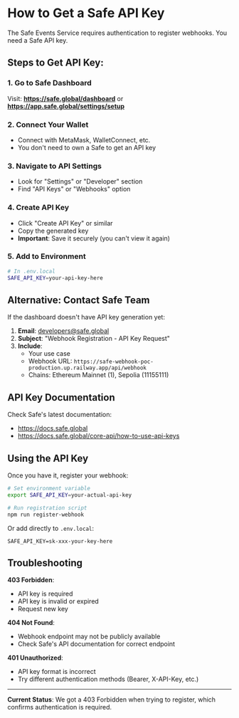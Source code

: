 # How to Get a Safe API Key

The Safe Events Service requires authentication to register webhooks. You need a Safe API key.

## Steps to Get API Key:

### 1. Go to Safe Dashboard
Visit: **https://safe.global/dashboard** or **https://app.safe.global/settings/setup**

### 2. Connect Your Wallet
- Connect with MetaMask, WalletConnect, etc.
- You don't need to own a Safe to get an API key

### 3. Navigate to API Settings
- Look for "Settings" or "Developer" section
- Find "API Keys" or "Webhooks" option

### 4. Create API Key
- Click "Create API Key" or similar
- Copy the generated key
- **Important**: Save it securely (you can't view it again)

### 5. Add to Environment
```bash
# In .env.local
SAFE_API_KEY=your-api-key-here
```

## Alternative: Contact Safe Team

If the dashboard doesn't have API key generation yet:

1. **Email**: developers@safe.global
2. **Subject**: "Webhook Registration - API Key Request"
3. **Include**:
   - Your use case
   - Webhook URL: `https://safe-webhook-poc-production.up.railway.app/api/webhook`
   - Chains: Ethereum Mainnet (1), Sepolia (11155111)

## API Key Documentation

Check Safe's latest documentation:
- https://docs.safe.global
- https://docs.safe.global/core-api/how-to-use-api-keys

## Using the API Key

Once you have it, register your webhook:

```bash
# Set environment variable
export SAFE_API_KEY=your-actual-api-key

# Run registration script
npm run register-webhook
```

Or add directly to `.env.local`:
```env
SAFE_API_KEY=sk-xxx-your-key-here
```

## Troubleshooting

**403 Forbidden**:
- API key is required
- API key is invalid or expired
- Request new key

**404 Not Found**:
- Webhook endpoint may not be publicly available
- Check Safe's API documentation for correct endpoint

**401 Unauthorized**:
- API key format is incorrect
- Try different authentication methods (Bearer, X-API-Key, etc.)

---

**Current Status**: We got a 403 Forbidden when trying to register, which confirms authentication is required.

